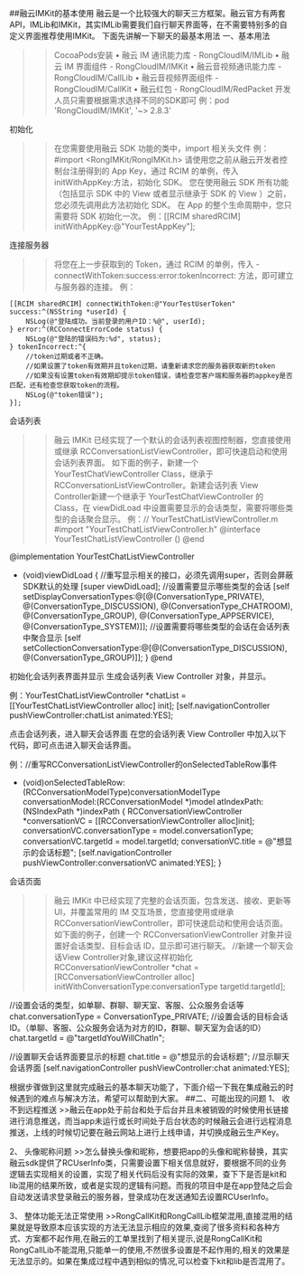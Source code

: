 ##融云IMKit的基本使用
融云是一个比较强大的聊天三方框架。融云官方有两套API，IMLib和IMKit，其实IMLib需要我们自行聊天界面等，在不需要特别多的自定义界面推荐使用IMKit。
下面先讲解一下聊天的最基本用法
一、基本用法
>>CocoaPods安装
•	融云 IM 通讯能力库 - RongCloudIM/IMLib
•	融云 IM 界面组件 - RongCloudIM/IMKit
•	融云音视频通讯能力库 - RongCloudIM/CallLib
•	融云音视频界面组件 - RongCloudIM/CallKit
•	融云红包 - RongCloudIM/RedPacket
开发人员只需要根据需求选择不同的SDK即可
例：pod 'RongCloudIM/IMKit', '~> 2.8.3' 

初始化
>>在您需要使用融云 SDK 功能的类中，import 相关头文件
例：#import <RongIMKit/RongIMKit.h>
请使用您之前从融云开发者控制台注册得到的 App Key，通过 RCIM 的单例，传入 initWithAppKey:方法，初始化 SDK。
您在使用融云 SDK 所有功能（包括显示 SDK 中的 View 或者显示继承于 SDK 的 View ）之前，您必须先调用此方法初始化 SDK。 在 App 的整个生命周期中，您只需要将 SDK 初始化一次。
例：[[RCIM sharedRCIM] initWithAppKey:@"YourTestAppKey"];

连接服务器
>>将您在上一步获取到的 Token，通过 RCIM 的单例，传入 -connectWithToken:success:error:tokenIncorrect: 方法，即可建立与服务器的连接。
例：
```Object-C
[[RCIM sharedRCIM] connectWithToken:@"YourTestUserToken"     success:^(NSString *userId) {
    NSLog(@"登陆成功。当前登录的用户ID：%@", userId);
} error:^(RCConnectErrorCode status) {
    NSLog(@"登陆的错误码为:%d", status);
} tokenIncorrect:^{
    //token过期或者不正确。
    //如果设置了token有效期并且token过期，请重新请求您的服务器获取新的token
    //如果没有设置token有效期却提示token错误，请检查您客户端和服务器的appkey是否匹配，还有检查您获取token的流程。
    NSLog(@"token错误");
}];
```

会话列表
>>融云 IMKit 已经实现了一个默认的会话列表视图控制器，您直接使用或继承 RCConversationListViewController，即可快速启动和使用会话列表界面。    如下面的例子，新建一个 YourTestChatViewController Class，继承于 RCConversationListViewController。新建会话列表 View Controller新建一个继承于 YourTestChatViewController 的 Class，在 viewDidLoad 中设置需要显示的会话类型，需要将哪些类型的会话聚合显示。
例：//  YourTestChatListViewController.m
#import "YourTestChatListViewController.h"
@interface YourTestChatListViewController ()
@end

@implementation YourTestChatListViewController
- (void)viewDidLoad {
    //重写显示相关的接口，必须先调用super，否则会屏蔽SDK默认的处理
    [super viewDidLoad];
      //设置需要显示哪些类型的会话
      [self setDisplayConversationTypes:@[@(ConversationType_PRIVATE),
                                          @(ConversationType_DISCUSSION),
                                          @(ConversationType_CHATROOM),
                                          @(ConversationType_GROUP),
                                          @(ConversationType_APPSERVICE),
                                          @(ConversationType_SYSTEM)]];
      //设置需要将哪些类型的会话在会话列表中聚合显示
      [self setCollectionConversationType:@[@(ConversationType_DISCUSSION),
                                            @(ConversationType_GROUP)]];
}
@end

初始化会话列表界面并显示
生成会话列表 View Controller 对象，并显示。

例：YourTestChatListViewController *chatList = [[YourTestChatListViewController alloc] init];
[self.navigationController pushViewController:chatList animated:YES];

点击会话列表，进入聊天会话界面
在您的会话列表 View Controller 中加入以下代码，即可点击进入聊天会话界面。

例：//重写RCConversationListViewController的onSelectedTableRow事件
- (void)onSelectedTableRow:(RCConversationModelType)conversationModelType
         conversationModel:(RCConversationModel *)model
               atIndexPath:(NSIndexPath *)indexPath {
    RCConversationViewController *conversationVC = [[RCConversationViewController alloc]init];
    conversationVC.conversationType = model.conversationType;
    conversationVC.targetId = model.targetId;
    conversationVC.title = @"想显示的会话标题";
    [self.navigationController pushViewController:conversationVC animated:YES];
}

会话页面
>>融云 IMKit 中已经实现了完整的会话页面，包含发送、接收、更新等 UI，并覆盖常用的 IM 交互场景，您直接使用或继承 RCConversationViewController，即可快速启动和使用会话页面。
如下面的例子，创建一个 RCConversationViewController 对象并设置好会话类型、目标会话 ID，显示即可进行聊天。
//新建一个聊天会话View Controller对象,建议这样初始化
RCConversationViewController *chat = [RCConversationViewController alloc] initWithConversationType:conversationType
                    targetId:targetId];

//设置会话的类型，如单聊、群聊、聊天室、客服、公众服务会话等
chat.conversationType = ConversationType_PRIVATE;
//设置会话的目标会话ID。（单聊、客服、公众服务会话为对方的ID，群聊、聊天室为会话的ID）
chat.targetId = @"targetIdYouWillChatIn";

//设置聊天会话界面要显示的标题
chat.title = @"想显示的会话标题";
//显示聊天会话界面
[self.navigationController pushViewController:chat animated:YES];

根据步骤做到这里就完成融云的基本聊天功能了，下面介绍一下我在集成融云的时候遇到的难点与解决方法，希望可以帮助到大家。
##二、可能出现的问题
1、	收不到远程推送
	>>融云在app处于前台和处于后台并且未被销毁的时候使用长链接进行消息推送，而当app未运行或长时间处于后台状态的时候融云会进行远程消息推送，上线的时候切记要在融云网站上进行上线申请，并切换成融云生产Key。

2、	头像昵称问题
	>>怎么替换头像和昵称，想要把app的头像和昵称替换，其实融云sdk提供了RCUserInfo类，只需要设置下相关信息就好，要根据不同的业务逻辑去实现相关的设置，实现了相关代码后没有实际的效果，查下下是否是kit和lib混用的结果所致，或者是实现的逻辑有问题。而我的项目中是在app登陆之后会自动发送请求登录融云的服务器，登录成功在发送通知去设置RCUserInfo。

3、	整体功能无法正常使用
	>>RongCallKit和RongCallLib框架混用,直接混用的结果就是导致原本应该实现的方法无法显示相应的效果,查阅了很多资料和各种方式、方案都不起作用,在融云的工单里找到了相关提示,说是RongCallKit和RongCallLib不能混用,只能单一的使用,不然很多设置是不起作用的,相关的效果是无法显示的。如果在集成过程中遇到相似的情况,可以检查下kit和lib是否混用了。
